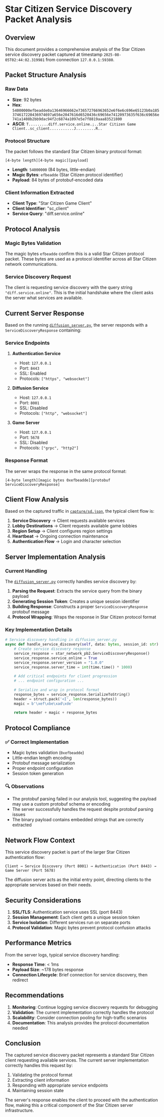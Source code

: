 # Star Citizen Service Discovery Packet Analysis

## Overview

This document provides a comprehensive analysis of the Star Citizen service discovery packet captured at timestamp `2025-08-05T02:44:02.319981` from connection `127.0.0.1:59380`.

## Packet Structure Analysis

### Raw Data
- **Size**: 92 bytes
- **Hex**: `54000000efbeadde0a13646966662e736572766963652e6f6e6c696e65123b0a185374617220436974697a656e2047616d6520436c69656e74120973635f636c69656e741a1408b2bb9dac94f2c6874a1097e5e7f8819aaa83521800`
- **ASCII**: `T.........diff.service.online.;..Star Citizen Game Client..sc_client...........J.........R..`

### Protocol Structure
The packet follows the standard Star Citizen binary protocol format:

```
[4-byte length][4-byte magic][payload]
```

- **Length**: `54000000` (84 bytes, little-endian)
- **Magic Bytes**: `efbeadde` (Star Citizen protocol identifier)
- **Payload**: 84 bytes of protobuf-encoded data

### Client Information Extracted
- **Client Type**: "Star Citizen Game Client"
- **Client Identifier**: "sc_client"
- **Service Query**: "diff.service.online"

## Protocol Analysis

### Magic Bytes Validation
The magic bytes `efbeadde` confirm this is a valid Star Citizen protocol packet. These bytes are used as a protocol identifier across all Star Citizen network communications.

### Service Discovery Request
The client is requesting service discovery with the query string `"diff.service.online"`. This is the initial handshake where the client asks the server what services are available.

## Current Server Response

Based on the running [`diffusion_server.py`](diffusion_server.py:593), the server responds with a `ServiceDiscoveryResponse` containing:

### Service Endpoints
1. **Authentication Service**
   - Host: `127.0.0.1`
   - Port: `8443`
   - SSL: Enabled
   - Protocols: `["https", "websocket"]`

2. **Diffusion Service**
   - Host: `127.0.0.1`
   - Port: `8001`
   - SSL: Disabled
   - Protocols: `["http", "websocket"]`

3. **Game Server**
   - Host: `127.0.0.1`
   - Port: `5678`
   - SSL: Disabled
   - Protocols: `["grpc", "http2"]`

### Response Format
The server wraps the response in the same protocol format:
```
[4-byte length][magic bytes 0xefbeadde][protobuf ServiceDiscoveryResponse]
```

## Client Flow Analysis

Based on the captured traffic in [`capture/sd.json`](capture/sd.json), the typical client flow is:

1. **Service Discovery** → Client requests available services
2. **Lobby Destinations** → Client requests available game lobbies
3. **Region Setup** → Client configures region settings
4. **Heartbeat** → Ongoing connection maintenance
5. **Authentication Flow** → Login and character selection

## Server Implementation Analysis

### Current Handling
The [`diffusion_server.py`](diffusion_server.py:593) correctly handles service discovery by:

1. **Parsing the Request**: Extracts the service query from the binary payload
2. **Generating Session Token**: Creates a unique session identifier
3. **Building Response**: Constructs a proper `ServiceDiscoveryResponse` protobuf message
4. **Protocol Wrapping**: Wraps the response in Star Citizen protocol format

### Key Implementation Details

```python
# Service discovery handling in diffusion_server.py
async def handle_service_discovery(self, data: bytes, session_id: str) -> bytes:
    # Create service discovery response
    service_response = star_network_pb2.ServiceDiscoveryResponse()
    service_response.service_online = True
    service_response.server_version = "1.0.0"
    service_response.server_time = int(time.time() * 1000)
    
    # Add critical endpoints for client progression
    # ... endpoint configuration ...
    
    # Serialize and wrap in protocol format
    response_bytes = service_response.SerializeToString()
    header = struct.pack('<I', len(response_bytes))
    magic = b'\xef\xbe\xad\xde'
    
    return header + magic + response_bytes
```

## Protocol Compliance

### ✅ Correct Implementation
- Magic bytes validation (`0xefbeadde`)
- Little-endian length encoding
- Protobuf message serialization
- Proper endpoint configuration
- Session token generation

### 🔍 Observations
- The protobuf parsing failed in our analysis tool, suggesting the payload may use a custom protobuf schema or encoding
- The server successfully handles the request despite protobuf parsing issues
- The binary payload contains embedded strings that are correctly extracted

## Network Flow Context

This service discovery packet is part of the larger Star Citizen authentication flow:

```
Client → Service Discovery (Port 8001) → Authentication (Port 8443) → Game Server (Port 5678)
```

The diffusion server acts as the initial entry point, directing clients to the appropriate services based on their needs.

## Security Considerations

1. **SSL/TLS**: Authentication service uses SSL (port 8443)
2. **Session Management**: Each client gets a unique session token
3. **Service Isolation**: Different services run on separate ports
4. **Protocol Validation**: Magic bytes prevent protocol confusion attacks

## Performance Metrics

From the server logs, typical service discovery handling:
- **Response Time**: < 1ms
- **Payload Size**: ~178 bytes response
- **Connection Lifecycle**: Brief connection for service discovery, then redirect

## Recommendations

1. **Monitoring**: Continue logging service discovery requests for debugging
2. **Validation**: The current implementation correctly handles the protocol
3. **Scalability**: Consider connection pooling for high-traffic scenarios
4. **Documentation**: This analysis provides the protocol documentation needed

## Conclusion

The captured service discovery packet represents a standard Star Citizen client requesting available services. The current server implementation correctly handles this request by:

1. Validating the protocol format
2. Extracting client information
3. Responding with appropriate service endpoints
4. Maintaining session state

The server's response enables the client to proceed with the authentication flow, making this a critical component of the Star Citizen server infrastructure.